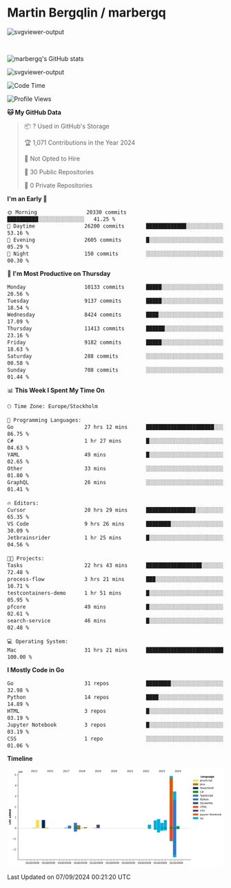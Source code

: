 # Martin Bergqlin / marbergq

![svgviewer-output](https://user-images.githubusercontent.com/2405410/206014777-22d41ecb-c24f-421d-b7d9-bba2cb5bb0de.svg)

<br>

<!--- [![Martin's Week](https://github-readme-stats.vercel.app/api/wakatime?username=marbergq&theme=dark)](https://github.com/anuraghazra/github-readme-stats) -->

![marbergq's GitHub stats](https://github-readme-stats.vercel.app/api?username=marbergq&count_private=true&show_icons=true)

![svgviewer-output](https://wakatime.com/badge/user/3f0a2069-6683-4e19-9a4a-7d21ea815067.svg)

<!--START_SECTION:waka-->
![Code Time](http://img.shields.io/badge/Code%20Time-4%2C355%20hrs%2039%20mins-blue)

![Profile Views](http://img.shields.io/badge/Profile%20Views-0-blue)

**🐱 My GitHub Data** 

> 📦 ? Used in GitHub's Storage 
 > 
> 🏆 1,071 Contributions in the Year 2024
 > 
> 🚫 Not Opted to Hire
 > 
> 📜 30 Public Repositories 
 > 
> 🔑 0 Private Repositories 
 > 
**I'm an Early 🐤** 

```text
🌞 Morning                20330 commits       ██████████░░░░░░░░░░░░░░░   41.25 % 
🌆 Daytime                26200 commits       █████████████░░░░░░░░░░░░   53.16 % 
🌃 Evening                2605 commits        █░░░░░░░░░░░░░░░░░░░░░░░░   05.29 % 
🌙 Night                  150 commits         ░░░░░░░░░░░░░░░░░░░░░░░░░   00.30 % 
```
📅 **I'm Most Productive on Thursday** 

```text
Monday                   10133 commits       █████░░░░░░░░░░░░░░░░░░░░   20.56 % 
Tuesday                  9137 commits        █████░░░░░░░░░░░░░░░░░░░░   18.54 % 
Wednesday                8424 commits        ████░░░░░░░░░░░░░░░░░░░░░   17.09 % 
Thursday                 11413 commits       ██████░░░░░░░░░░░░░░░░░░░   23.16 % 
Friday                   9182 commits        █████░░░░░░░░░░░░░░░░░░░░   18.63 % 
Saturday                 288 commits         ░░░░░░░░░░░░░░░░░░░░░░░░░   00.58 % 
Sunday                   708 commits         ░░░░░░░░░░░░░░░░░░░░░░░░░   01.44 % 
```


📊 **This Week I Spent My Time On** 

```text
🕑︎ Time Zone: Europe/Stockholm

💬 Programming Languages: 
Go                       27 hrs 12 mins      ██████████████████████░░░   86.75 % 
C#                       1 hr 27 mins        █░░░░░░░░░░░░░░░░░░░░░░░░   04.63 % 
YAML                     49 mins             █░░░░░░░░░░░░░░░░░░░░░░░░   02.65 % 
Other                    33 mins             ░░░░░░░░░░░░░░░░░░░░░░░░░   01.80 % 
GraphQL                  26 mins             ░░░░░░░░░░░░░░░░░░░░░░░░░   01.41 % 

🔥 Editors: 
Cursor                   20 hrs 29 mins      ████████████████░░░░░░░░░   65.35 % 
VS Code                  9 hrs 26 mins       ████████░░░░░░░░░░░░░░░░░   30.09 % 
Jetbrainsrider           1 hr 25 mins        █░░░░░░░░░░░░░░░░░░░░░░░░   04.56 % 

🐱‍💻 Projects: 
Tasks                    22 hrs 43 mins      ██████████████████░░░░░░░   72.48 % 
process-flow             3 hrs 21 mins       ███░░░░░░░░░░░░░░░░░░░░░░   10.71 % 
testcontainers-demo      1 hr 51 mins        █░░░░░░░░░░░░░░░░░░░░░░░░   05.95 % 
pfcore                   49 mins             █░░░░░░░░░░░░░░░░░░░░░░░░   02.61 % 
search-service           46 mins             █░░░░░░░░░░░░░░░░░░░░░░░░   02.48 % 

💻 Operating System: 
Mac                      31 hrs 21 mins      █████████████████████████   100.00 % 
```

**I Mostly Code in Go** 

```text
Go                       31 repos            ████████░░░░░░░░░░░░░░░░░   32.98 % 
Python                   14 repos            ████░░░░░░░░░░░░░░░░░░░░░   14.89 % 
HTML                     3 repos             █░░░░░░░░░░░░░░░░░░░░░░░░   03.19 % 
Jupyter Notebook         3 repos             █░░░░░░░░░░░░░░░░░░░░░░░░   03.19 % 
CSS                      1 repo              ░░░░░░░░░░░░░░░░░░░░░░░░░   01.06 % 
```



**Timeline**

![Lines of Code chart](https://raw.githubusercontent.com/marbergq/marbergq/main/assets/bar_graph.png)


 Last Updated on 07/09/2024 00:21:20 UTC
<!--END_SECTION:waka-->
